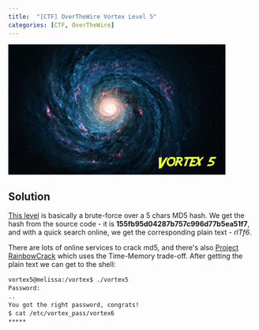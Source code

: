 ```yaml
---
title:  "[CTF] OverTheWire Vortex Level 5"
categories: [CTF, OverTheWire]
---
```


![Logo](/assets/images/vortex5.png)

## Solution
[This level](http://overthewire.org/wargames/vortex/vortex5.html) is basically a brute-force over a 5 chars MD5 hash. We get the hash from the source code - it is **155fb95d04287b757c996d77b5ea51f7**, and with a quick search online, we get the corresponding plain text - _rlTf6_.

There are lots of online services to crack md5, and there's also [Project RainbowCrack](http://project-rainbowcrack.com/) which uses the Time-Memory trade-off. After getting the plain text we can get to the shell:
```bash
vortex5@melissa:/vortex$ ./vortex5
Password: 
..
You got the right password, congrats!
$ cat /etc/vortex_pass/vortex6
*****
```
